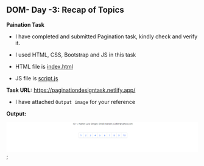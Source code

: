 ## DOM- Day -3: Recap of Topics    

**Paination Task**   

 - I have completed and submitted Pagination task, kindly check and verify it.  

 - I used HTML, CSS, Bootstrap and JS in this task   

  - HTML file is [index.html](index.html)

  - JS file is [script.js](src/script.js)

  **Task URL:** https://paginationdesigntask.netlify.app/

   - I have attached `Output image` for your reference  

   **Output:**

 ![output image](ouputs\Pagination.PNG);


